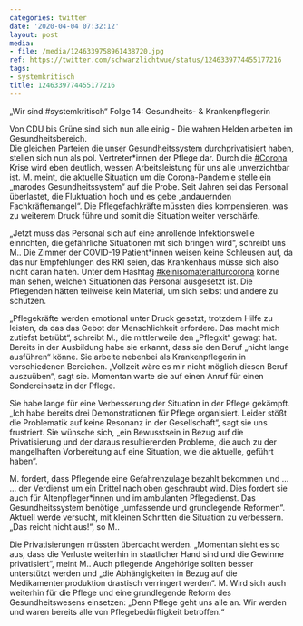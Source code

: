 ```yaml
---
categories: twitter
date: '2020-04-04 07:32:12'
layout: post
media:
- file: /media/1246339758961438720.jpg
ref: https://twitter.com/schwarzlichtwue/status/1246339774455177216
tags:
- systemkritisch
title: 1246339774455177216
---
```

„Wir sind #systemkritisch“ Folge 14:  Gesundheits- &amp; Krankenpflegerin



Von CDU bis Grüne sind sich nun alle einig - Die wahren Helden arbeiten im Gesundheitsbereich.  
Die gleichen Parteien die unser Gesundheitssystem durchprivatisiert haben, stellen sich nun als pol. Vertreter\*innen der Pflege dar. Durch die [#Corona](/t/corona) Krise wird eben deutlich, wessen Arbeitsleistung für uns alle unverzichtbar ist. 
M. meint, die aktuelle Situation um die Corona-Pandemie stelle ein „marodes Gesundheitssystem“ auf die Probe. Seit Jahren sei das Personal überlastet, die Fluktuation hoch und es gebe „andauernden Fachkräftemangel“. 
Die Pflegefachkräfte müssten dies kompensieren, was zu weiterem Druck führe und somit die Situation weiter verschärfe.



„Jetzt muss das Personal sich auf eine anrollende Infektionswelle einrichten, die gefährliche Situationen mit sich bringen wird“, schreibt uns M.. 
Die Zimmer der COVID-19 Patient\*innen weisen keine Schleusen auf, da das nur Empfehlungen des RKI seien, das Krankenhaus müsse sich also nicht daran halten. Unter dem Hashtag [#keinisomaterialfürcorona](/t/keinisomaterialfürcorona) könne man sehen, welchen Situationen das Personal ausgesetzt ist. 
Die Pflegenden hätten teilweise kein Material, um sich selbst und andere zu schützen. 



„Pflegekräfte werden emotional unter Druck gesetzt, trotzdem Hilfe zu leisten, da das das Gebot der Menschlichkeit erfordere. 
Das macht mich zutiefst betrübt“, schreibt M., die mittlerweile den „Pflegxit“ gewagt hat. Bereits in der Ausbildung habe sie erkannt, dass sie den Beruf „nicht lange ausführen“ könne. Sie arbeite nebenbei als Krankenpflegerin in verschiedenen Bereichen. 
„Vollzeit wäre es mir nicht möglich diesen Beruf auszuüben“, sagt sie. Momentan warte sie auf einen Anruf für einen Sondereinsatz in der Pflege. 



Sie habe lange für eine Verbesserung der Situation in der Pflege gekämpft. 
„Ich habe bereits drei Demonstrationen für Pflege organisiert. Leider stößt die Problematik auf keine Resonanz in der Gesellschaft“, sagt sie uns frustriert. 
Sie wünsche sich, „ein Bewusstsein in Bezug auf die Privatisierung und der daraus resultierenden Probleme, die auch zu der mangelhaften Vorbereitung auf eine Situation, wie die aktuelle, geführt haben“. 



M. fordert, dass Pflegende eine Gefahrenzulage bezahlt bekommen und … 
… der Verdienst um ein Drittel nach oben geschraubt wird. Dies fordert sie auch für Altenpfleger\*innen und im ambulanten Pflegedienst. Das Gesundheitssystem benötige „umfassende und grundlegende Reformen“. 
Aktuell werde versucht, mit kleinen Schritten die Situation zu verbessern. „Das reicht nicht aus!“, so M..



Die Privatisierungen müssten überdacht werden. „Momentan sieht es so aus, dass die Verluste weiterhin in staatlicher Hand sind und die Gewinne privatisiert“, meint M.. 
Auch pflegende Angehörige sollten besser unterstützt werden und „die Abhängigkeiten in Bezug auf die Medikamentenproduktion drastisch verringert werden“. 
M. Wird sich auch weiterhin für die Pflege und eine grundlegende Reform des Gesundheitswesens einsetzen: „Denn Pflege geht uns alle an. Wir werden und waren bereits alle von Pflegebedürftigkeit betroffen.“ 